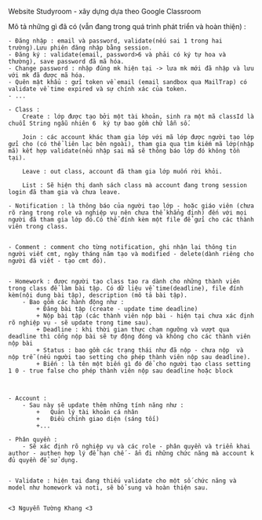 Website Studyroom - xây dựng dựa theo Google Classroom

Mô tả những gì đã có (vẫn đang trong quá trình phát triển và hoàn thiện) :


    - Đăng nhập : email và password, validate(nếu sai 1 trong hai trường).Lưu phiên đăng nhập bằng session.
    - Đăng ký : validate(email, password>6 và phải có ký tự hoa và thường), save password đã mã hóa.
    - Change password : nhập đúng mk hiện tại -> lưa mk mới đã nhập và lưu với mk đã được mã hóa.
    - Quên mật khẩu : gửi token về email (email sandbox qua MailTrap) có validate về time expired và sự chính xác của token.
    - ...

    - Class : 
        Create : lớp được tạo bởi một tài khoản, sinh ra một mã classId là chuỗi String ngẫu nhiên 6  ký tự bao gồm chữ lẫn số.

        Join : các account khác tham gia lớp với mã lớp được người tạo lớp gửi cho (có thể liên lạc bên ngoài), tham gia qua tìm kiếm mã lớp(nhập mã) kết hợp validate(nếu nhập sai mã sẽ thông báo lớp đó không tồn tại).

        Leave : out class, account đã tham gia lớp muốn rời khỏi.

        List : Sẽ hiện thị danh sách class mà account đang trong session login đã tham gia và chưa leave.

    - Notification : là thông báo của người tạo lớp - hoặc giáo viên (chưa rõ ràng trong role và nghiệp vụ nên chưa thể khẳng định) đến với mọi người đã tham gia lớp đó.Có thể đính kèm một file để gửi cho các thành viên trong class.
    

    - Comment : comment cho từng notification, ghi nhận lại thông tin người viết cmt, ngày tháng năm tạo và modified - delete(dành riêng cho người đã viết - tạo cmt đó).


    - Homework : được người tạo class tạo ra dành cho những thành viên trong class để làm bài tập. Có dữ liệu về time(deadline), file đính kèm(nội dung bài tập), description (mô tả bài tập).
        - Bao gồm các hành động như :
            + Đăng bài tập (create - update time deadline)
            + Nộp bài tập (các thành viên nộp bài - hiện tại chưa xác định rõ nghiệp vụ - sẽ update trong time sau).
            + Deadline : khi thời gian thực chạm ngưỡng và vượt qua deadline thì cổng nộp bài sẽ tự động đóng và không cho các thành viên nộp bài
            + Status : bao gồm các trạng thái như đã nộp - chưa nộp  và nộp trễ (nếu người tạo setting cho phép thành viên nộp sau deadline).
            + Biến : là tên một biến gì đó để cho người tạo class setting 1 0 - true false cho phép thành viên nộp sau deadline hoặc block
            


    - Account : 
        - Sau này sẽ update thêm những tính năng như :
            +   Quản lý tài khoản cá nhân
            +   Điều chỉnh giao diện (sáng tối)
            +...
    
    - Phân quyền :
        - Sẽ xác định rõ nghiệp vụ và các role - phân quyền và triển khai author - authen hợp lý để hạn chế - ẩn đi những chức năng mà account k đủ quyền để sử dụng.


    - Validate : hiện tại đang thiếu validate cho một số chức năng và model như homework và noti, sẽ bổ sung và hoàn thiện sau.


    <3 Nguyễn Tường Khang <3




